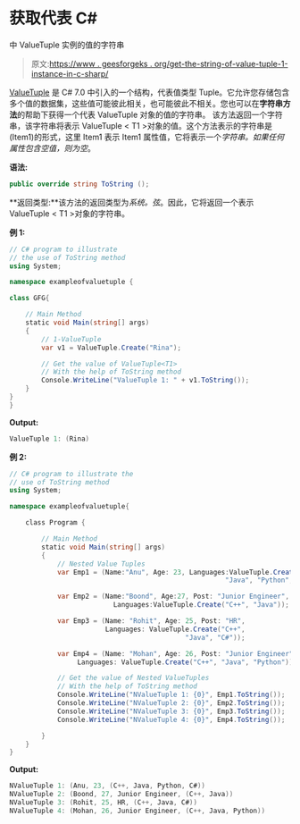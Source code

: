 # 获取代表 C#

中 ValueTuple <t1>实例的值的字符串</t1>

> 原文:[https://www . geesforgeks . org/get-the-string-of-value-tuple-1-instance-in-c-sharp/](https://www.geeksforgeeks.org/getting-the-string-that-represent-the-value-of-valuetuple-1-instance-in-c-sharp/)

[ValueTuple](https://www.geeksforgeeks.org/valuetuple-in-c-sharp/) 是 C# 7.0 中引入的一个结构，代表值类型 Tuple。它允许您存储包含多个值的数据集，这些值可能彼此相关，也可能彼此不相关。您也可以在**字符串方法**的帮助下获得一个代表 ValueTuple 对象的值的字符串。
该方法返回一个字符串，该字符串将表示 ValueTuple < T1 >对象的值。这个方法表示的字符串是(Item1)的形式，这里 Item1 表示 Item1 属性值，它将表示一个*字符串。如果任何属性包含空值，则为空*。

**语法:**

```cs
public override string ToString ();
```

**返回类型:**该方法的返回类型为*系统。弦*。因此，它将返回一个表示 ValueTuple < T1 >对象的字符串。

**例 1:**

```cs
// C# program to illustrate
// the use of ToString method
using System;

namespace exampleofvaluetuple {

class GFG{

    // Main Method
    static void Main(string[] args)
    {
        // 1-ValueTuple
        var v1 = ValueTuple.Create("Rina");

        // Get the value of ValueTuple<T1>
        // With the help of ToString method
        Console.WriteLine("ValueTuple 1: " + v1.ToString());
    }
}
}
```

**Output:**

```cs
ValueTuple 1: (Rina)

```

**例 2:**

```cs
// C# program to illustrate the 
// use of ToString method
using System;

namespace exampleofvaluetuple{

    class Program {

        // Main Method
        static void Main(string[] args)
        {
            // Nested Value Tuples
            var Emp1 = (Name:"Anu", Age: 23, Languages:ValueTuple.Create("C++",
                                                      "Java", "Python", "C#"));

            var Emp2 = (Name:"Boond", Age:27, Post: "Junior Engineer",
                          Languages:ValueTuple.Create("C++", "Java"));

            var Emp3 = (Name: "Rohit", Age: 25, Post: "HR", 
                        Languages: ValueTuple.Create("C++", 
                                            "Java", "C#"));

            var Emp4 = (Name: "Mohan", Age: 26, Post: "Junior Engineer",
                 Languages: ValueTuple.Create("C++", "Java", "Python"));

            // Get the value of Nested ValueTuples
            // With the help of ToString method
            Console.WriteLine("NValueTuple 1: {0}", Emp1.ToString());
            Console.WriteLine("NValueTuple 2: {0}", Emp2.ToString());
            Console.WriteLine("NValueTuple 3: {0}", Emp3.ToString());
            Console.WriteLine("NValueTuple 4: {0}", Emp4.ToString());

        }
    }
}
```

**Output:**

```cs
NValueTuple 1: (Anu, 23, (C++, Java, Python, C#))
NValueTuple 2: (Boond, 27, Junior Engineer, (C++, Java))
NValueTuple 3: (Rohit, 25, HR, (C++, Java, C#))
NValueTuple 4: (Mohan, 26, Junior Engineer, (C++, Java, Python))

```